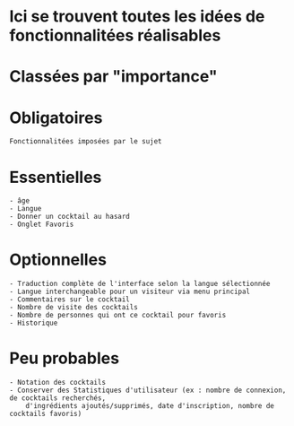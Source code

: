 # Ici se trouvent toutes les idées de fonctionnalitées réalisables
# Classées par "importance"

# Obligatoires
    Fonctionnalitées imposées par le sujet

# Essentielles
    - âge
    - Langue
    - Donner un cocktail au hasard
    - Onglet Favoris


# Optionnelles
    - Traduction complète de l'interface selon la langue sélectionnée
    - Langue interchangeable pour un visiteur via menu principal
    - Commentaires sur le cocktail
    - Nombre de visite des cocktails
    - Nombre de personnes qui ont ce cocktail pour favoris
    - Historique


# Peu probables
    - Notation des cocktails
    - Conserver des Statistiques d'utilisateur (ex : nombre de connexion, de cocktails recherchés,
        d'ingrédients ajoutés/supprimés, date d'inscription, nombre de cocktails favoris) 
